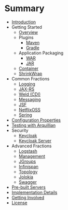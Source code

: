 # Summary

* [Introduction](README.adoc)
* Getting Started
  * [Overview](getting-started/basics.adoc)
  * Plugins
    * [Maven](getting-started/plugins/maven-plugin.adoc)
    * [Gradle](getting-started/plugins/gradle-plugin.adoc)
  * Application Packaging
    * [WAR](getting-started/war-applications.adoc)
    * [JAR](getting-started/jar-applications.adoc)
  * [Container](getting-started/container.adoc)
  * [ShrinkWrap](getting-started/shrinkwrap.adoc)
* Common Fractions
  * [Logging](common/logging.adoc)
  * [JAX-RS](common/jax-rs.adoc)
  * [Weld (CDI)](common/weld_cdi.adoc)
  * [Messaging](common/messaging.adoc)
  * [JSF](common/jsf.adoc)
  * [NetflixOSS](common/netflixoss.adoc)
  * [Spring](common/spring.adoc)
* [Configuration Properties](configuration_properties.adoc)
* [Testing with Arquillian](testing_with_arquillian.adoc)
* Security
   * [Keycloak](security/keycloak.adoc)
   * [Keycloak Server](security/keycloak_server.adoc)
* Advanced Fractions
   * [Logstash](advanced/logstash.adoc)
   * [Management](advanced/management.adoc)
   * [JGroups](advanced/jgroups.adoc)
   * [Infinispan](advanced/infinispan.adoc)
   * [Topology](advanced/topology.adoc)
   * [Jolokia](advanced/jolokia.adoc)
   * [Swagger](advanced/swagger.adoc)
* [Pre-built Servers](servers.adoc)
* [Implementation Details](implementation_details.adoc)
* [Getting Involved](getting_involved.adoc)
* [License](license.adoc)
